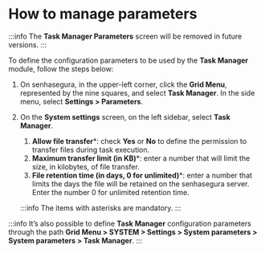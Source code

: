 # How to manage parameters

 :::info
The **Task Manager Parameters** screen will be removed in future versions.
:::


To define the configuration parameters to be used by the **Task Manager** module, follow the steps below:

1. On senhasegura, in the upper-left corner, click the **Grid Menu**, represented by the nine squares, and select **Task Manager**.
In the side menu, select **Settings > Parameters**.
2. On the **System settings** screen, on the left sidebar, select **Task Manager**.
    1. **Allow file transfer***: check **Yes** or **No** to define the permission to transfer files during task execution.
    2. **Maximum transfer limit (in KB)***: enter a number that will limit the size, in kilobytes, of file transfer.
    3. **File retention time (in days, 0 for unlimited)***: enter a number that limits the days the file will be retained on the senhasegura server. Enter the number 0 for unlimited retention time.

     :::info
   The items with asterisks are mandatory.
    :::

 :::info
It’s also possible to define **Task Manager** configuration parameters through the path
**Grid Menu > SYSTEM > Settings > System parameters > System parameters > Task Manager**.
:::
